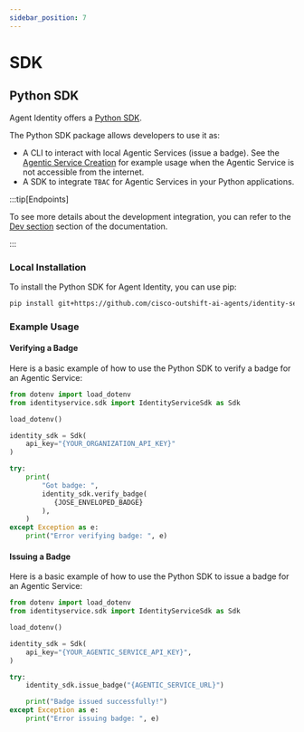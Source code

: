```yaml
---
sidebar_position: 7
---
```


# SDK

## Python SDK

Agent Identity offers a [Python SDK](https://github.com/cisco-eti/identity-service/tree/main/sdk/python).

The Python SDK package allows developers to use it as:

- A CLI to interact with local Agentic Services (issue a badge). See the [Agentic Service Creation](/docs/agentic-service#b-service-not-accessible-from-the-internet-including-localhost-and-development-deployments) for example usage when the Agentic Service is not accessible from the internet.
- A SDK to integrate `TBAC` for Agentic Services in your Python applications.

:::tip[Endpoints]

To see more details about the development integration, you can refer to the [Dev section](/docs/dev) section of the documentation.

:::

### Local Installation

To install the Python SDK for Agent Identity, you can use pip:

```bash
pip install git+https://github.com/cisco-outshift-ai-agents/identity-service-sdk@main#subdirectory=python
```

### Example Usage

#### Verifying a Badge

Here is a basic example of how to use the Python SDK to verify a badge for an Agentic Service:

```python
from dotenv import load_dotenv
from identityservice.sdk import IdentityServiceSdk as Sdk

load_dotenv()

identity_sdk = Sdk(
    api_key="{YOUR_ORGANIZATION_API_KEY}"
)

try:
    print(
        "Got badge: ",
        identity_sdk.verify_badge(
           {JOSE_ENVELOPED_BADGE}
        ),
    )
except Exception as e:
    print("Error verifying badge: ", e)

```

#### Issuing a Badge

Here is a basic example of how to use the Python SDK to issue a badge for an Agentic Service:

```python
from dotenv import load_dotenv
from identityservice.sdk import IdentityServiceSdk as Sdk

load_dotenv()

identity_sdk = Sdk(
    api_key="{YOUR_AGENTIC_SERVICE_API_KEY}",
)

try:
    identity_sdk.issue_badge("{AGENTIC_SERVICE_URL}")

    print("Badge issued successfully!")
except Exception as e:
    print("Error issuing badge: ", e)
```
